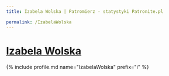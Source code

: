```yaml
---
title: Izabela Wolska | Patromierz - statystyki Patronite.pl

permalink: /IzabelaWolska
---
```


# [Izabela Wolska](https://patronite.pl/IzabelaWolska)

{% include profile.md name="IzabelaWolska" prefix="i" %}
